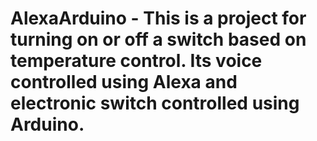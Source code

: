 # AlexaArduino - This is a project for turning on or off a switch based on temperature control. Its voice controlled using Alexa and electronic switch controlled using Arduino.
